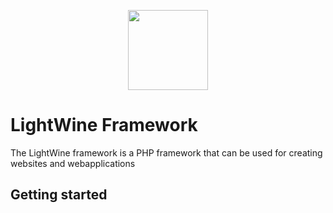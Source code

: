 <p align="center" >
  <img src="https://www.moviedos.nl/images/light_wine_logo.png" style="width:128px;" />
</p>

# LightWine Framework
The LightWine framework is a PHP framework that can be used for creating websites and webapplications

## Getting started
